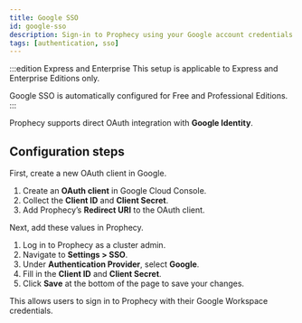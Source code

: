 ```yaml
---
title: Google SSO
id: google-sso
description: Sign-in to Prophecy using your Google account credentials
tags: [authentication, sso]
---
```


:::edition Express and Enterprise
This setup is applicable to Express and Enterprise Editions only.

Google SSO is automatically configured for Free and Professional Editions.
:::

Prophecy supports direct OAuth integration with **Google Identity**.

## Configuration steps

First, create a new OAuth client in Google.

1. Create an **OAuth client** in Google Cloud Console.
1. Collect the **Client ID** and **Client Secret**.
1. Add Prophecy’s **Redirect URI** to the OAuth client.

Next, add these values in Prophecy.

1. Log in to Prophecy as a cluster admin.
1. Navigate to **Settings > SSO**.
1. Under **Authentication Provider**, select **Google**.
1. Fill in the **Client ID** and **Client Secret**.
1. Click **Save** at the bottom of the page to save your changes.

This allows users to sign in to Prophecy with their Google Workspace credentials.

